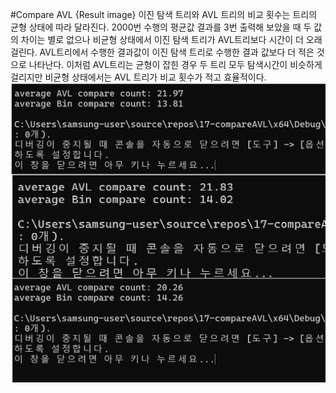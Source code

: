 #Compare AVL {Result image}
이진 탐색 트리와 AVL 트리의 비교 횟수는 트리의 균형 상태에 따라 달라진다. 2000번 수행의 평균값 결과를 3번 출력해 보았을 때 두 값의 차이는 별로 없으나 비균형 상태에서 이진 탐색 트리가 AVL트리보다 시간이 더 오래 걸린다. AVL트리에서 수행한 결과값이 이진 탐색 트리로 수행한 결과 값보다 더 적은 것으로 나타난다. 
이처럼 AVL트리는 균형이 잡힌 경우 두 트리 모두 탐색시간이 비슷하게 걸리지만 비균형 상태에서는 AVL 트리가 비교 횟수가 적고 효율적이다.
![](./17-compareAVL.png)
